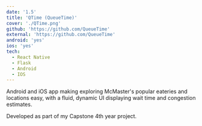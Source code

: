 ```yaml
---
date: '1.5'
title: 'QTime (QueueTime)'
cover: './QTime.png'
github: 'https://github.com/QueueTime'
external: 'https://github.com/QueueTime'
android: 'yes'
ios: 'yes'
tech:
  - React Native
  - Flask
  - Android
  - IOS
---
```


Android and iOS app making exploring McMaster's popular eateries and locations easy, with a fluid, dynamic UI displaying wait time and congestion estimates.

Developed as part of my Capstone 4th year project.

